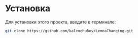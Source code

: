 # Установка

Для установки этого проекта, введите в терминале:

```bash
git clone https://github.com/kalenchukov/LemnaChanging.git
```
